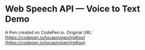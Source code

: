 # Web Speech API — Voice to Text Demo

A Pen created on CodePen.io. Original URL: [https://codepen.io/lucasm/pen/jrpKpq](https://codepen.io/lucasm/pen/jrpKpq).


